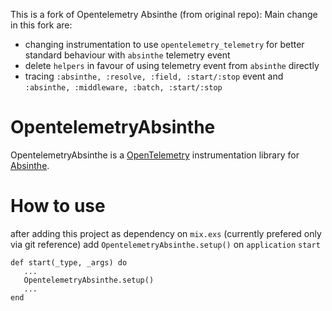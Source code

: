 This is a fork of Opentelemetry Absinthe (from original repo):
Main change in this fork are:
- changing instrumentation to use `opentelemetry_telemetry` for better standard behaviour with `absinthe` telemetry event
- delete `helpers` in favour of using telemetry event from `absinthe` directly
- tracing `:absinthe, :resolve, :field, :start/:stop` event and `:absinthe, :middleware, :batch, :start/:stop`

# OpentelemetryAbsinthe

OpentelemetryAbsinthe is a [OpenTelemetry](https://opentelemetry.io) instrumentation library for [Absinthe](https://github.com/absinthe-graphql/absinthe).


# How to use
after adding this project as dependency on `mix.exs` (currently prefered only via git reference)
add `OpentelemetryAbsinthe.setup()` on `application` `start`
```
def start(_type, _args) do
   ...
   OpentelemetryAbsinthe.setup()
   ...
end
```
